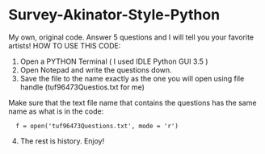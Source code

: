 # Survey-Akinator-Style-Python
My own, original code. Answer 5 questions and I will tell you your favorite artists! 
HOW TO USE THIS CODE:

1. Open a PYTHON Terminal ( I used IDLE Python GUI 3.5 ) 
2. Open Notepad and write the questions down. 
3. Save the file to the name exactly as the one you will open using file handle (tuf96473Questios.txt for me)

Make sure that the text file name that contains the questions has the same name as what is in the code: 

      f = open('tuf96473Questions.txt', mode = 'r')
      
 4. The rest is history. Enjoy!   
